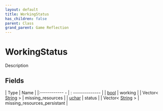 ```yaml
---
layout: default
title: WorkingStatus
has_children: false
parent: Class
grand_parent: Game Reflection
---
```

# WorkingStatus
Description 

## Fields
| Type | Name |
|:------------ - | : -------------- |
| [bool](game-reflection/components/bool.md) | working |
| Vector< [String](game-reflection/components/string.md) > | missing_resources |
| [uchar](game-reflection/enums/uchar.md) | status |
| Vector< [String](game-reflection/components/string.md) > | missing_resources_persistant |
